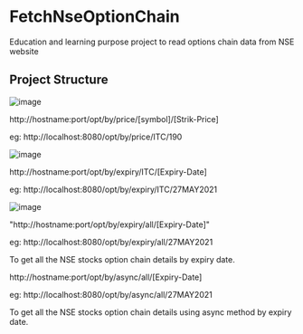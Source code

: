 # FetchNseOptionChain
Education and learning purpose project to read options chain data from NSE website

## Project Structure

![image](https://user-images.githubusercontent.com/85377881/120890353-c9641f80-c61f-11eb-9f23-aac89fa066a0.png)

http://hostname:port/opt/by/price/[symbol]/[Strik-Price]
  
  eg: http://localhost:8080/opt/by/price/ITC/190
  
![image](https://user-images.githubusercontent.com/19818842/120807617-c6a4f400-c565-11eb-9e0b-a3b7ce849734.png)
  
http://hostname:port/opt/by/expiry/ITC/[Expiry-Date]
  
  eg: http://localhost:8080/opt/by/expiry/ITC/27MAY2021

![image](https://user-images.githubusercontent.com/19818842/120808641-e38df700-c566-11eb-916c-45bf10abc4f5.png)

"http://hostname:port/opt/by/expiry/all/[Expiry-Date]"
  
  eg: http://localhost:8080/opt/by/expiry/all/27MAY2021
  
  To get all the NSE stocks option chain details by expiry date.

http://hostname:port/opt/by/async/all/[Expiry-Date]
  
  eg: http://localhost:8080/opt/by/async/all/27MAY2021
  
  To get all the NSE stocks option chain details using async method by expiry date.

